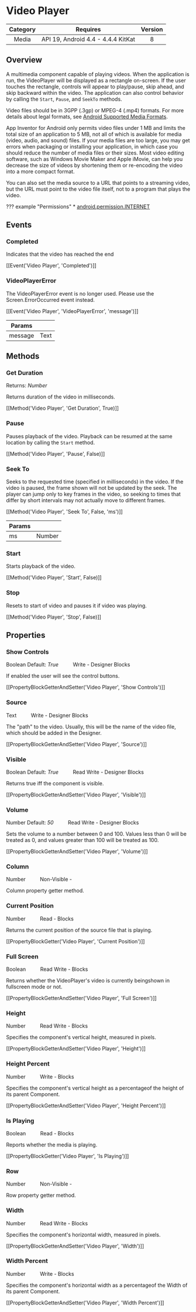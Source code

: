 # Video Player

| Category | Requires | Version |
|:--------:|:-------:|:--------:|
|Media|API 19, Android 4.4 - 4.4.4 KitKat|8|

## Overview

A multimedia component capable of playing videos. When the application is run, the VideoPlayer will be displayed as a rectangle on-screen. If the user touches the rectangle, controls will appear to play/pause, skip ahead, and skip backward within the video. The application can also control behavior by calling the `` Start ``, `` Pause ``, and `` SeekTo `` methods. 

Video files should be in 3GPP (.3gp) or MPEG-4 (.mp4) formats. For more details about legal formats, see <a href="http://developer.android.com/guide/appendix/media-formats.html" target="_blank">Android Supported Media Formats</a>.

App Inventor for Android only permits video files under 1 MB and limits the total size of an application to 5 MB, not all of which is available for media (video, audio, and sound) files. If your media files are too large, you may get errors when packaging or installing your application, in which case you should reduce the number of media files or their sizes. Most video editing software, such as Windows Movie Maker and Apple iMovie, can help you decrease the size of videos by shortening them or re-encoding the video into a more compact format.

You can also set the media source to a URL that points to a streaming video, but the URL must point to the video file itself, not to a program that plays the video.

??? example "Permissions"
    * [android.permission.INTERNET](https://developer.android.com/reference/android/Manifest.permission.html#INTERNET)


## Events

### Completed

Indicates that the video has reached the end

[[Event('Video Player', 'Completed')]]

### VideoPlayerError

The VideoPlayerError event is no longer used. Please use the Screen.ErrorOccurred event instead.

[[Event('Video Player', 'VideoPlayerError', 'message')]]

| Params | []() |
|--------|------|
|message|<span class="chip chip-text">Text</span>|


## Methods

### Get Duration

<span class="chip chip-number">Returns: <i>Number</i></span> 

Returns duration of the video in milliseconds.

[[Method('Video Player', 'Get Duration', True)]]

### Pause

Pauses playback of the video. Playback can be resumed at the same location by calling the `` Start `` method.

[[Method('Video Player', 'Pause', False)]]

### Seek To

Seeks to the requested time (specified in milliseconds) in the video. If the video is paused, the frame shown will not be updated by the seek. The player can jump only to key frames in the video, so seeking to times that differ by short intervals may not actually move to different frames.

[[Method('Video Player', 'Seek To', False, 'ms')]]

| Params | []() |
|--------|------|
|ms|<span class="chip chip-number">Number</span>|


### Start

Starts playback of the video.

[[Method('Video Player', 'Start', False)]]

### Stop

Resets to start of video and pauses it if video was playing.

[[Method('Video Player', 'Stop', False)]]

## Properties

### Show Controls

<span class="chip chip-boolean">Boolean</span> <span class="chip chip-boolean">Default: <i>True</i></span>&nbsp;&nbsp;&nbsp;&nbsp;&nbsp;&nbsp;&nbsp;&nbsp;&nbsp;&nbsp;<span class="chip chip-rw">Write</span> - <span class="chip chip-bd">Designer</span> <span class="chip chip-bd">Blocks</span> 

If enabled the user will see the control buttons.

[[PropertyBlockGetterAndSetter('Video Player', 'Show Controls')]]

### Source

<span class="chip chip-text">Text</span>&nbsp;&nbsp;&nbsp;&nbsp;&nbsp;&nbsp;&nbsp;&nbsp;&nbsp;&nbsp;<span class="chip chip-rw">Write</span> - <span class="chip chip-bd">Designer</span> <span class="chip chip-bd">Blocks</span> 

The "path" to the video. Usually, this will be the name of the video file, which should be added in the Designer.

[[PropertyBlockGetterAndSetter('Video Player', 'Source')]]

### Visible

<span class="chip chip-boolean">Boolean</span> <span class="chip chip-boolean">Default: <i>True</i></span>&nbsp;&nbsp;&nbsp;&nbsp;&nbsp;&nbsp;&nbsp;&nbsp;&nbsp;&nbsp;<span class="chip chip-rw">Read</span> <span class="chip chip-rw">Write</span> - <span class="chip chip-bd">Designer</span> <span class="chip chip-bd">Blocks</span> 

Returns true iff the component is visible.

[[PropertyBlockGetterAndSetter('Video Player', 'Visible')]]

### Volume

<span class="chip chip-number">Number</span> <span class="chip chip-number">Default: <i>50</i></span>&nbsp;&nbsp;&nbsp;&nbsp;&nbsp;&nbsp;&nbsp;&nbsp;&nbsp;&nbsp;<span class="chip chip-rw">Read</span> <span class="chip chip-rw">Write</span> - <span class="chip chip-bd">Designer</span> <span class="chip chip-bd">Blocks</span> 

Sets the volume to a number between 0 and 100. Values less than 0 will be treated as 0, and values greater than 100 will be treated as 100.

[[PropertyBlockGetterAndSetter('Video Player', 'Volume')]]

### Column

<span class="chip chip-number">Number</span>&nbsp;&nbsp;&nbsp;&nbsp;&nbsp;&nbsp;&nbsp;&nbsp;&nbsp;&nbsp;<span class="chip chip-rw">Non-Visible</span> - 

Column property getter method.

### Current Position

<span class="chip chip-number">Number</span>&nbsp;&nbsp;&nbsp;&nbsp;&nbsp;&nbsp;&nbsp;&nbsp;&nbsp;&nbsp;<span class="chip chip-rw">Read</span> - <span class="chip chip-bd">Blocks</span> 

Returns the current position of the source file that is playing.

[[PropertyBlockGetter('Video Player', 'Current Position')]]

### Full Screen

<span class="chip chip-boolean">Boolean</span>&nbsp;&nbsp;&nbsp;&nbsp;&nbsp;&nbsp;&nbsp;&nbsp;&nbsp;&nbsp;<span class="chip chip-rw">Read</span> <span class="chip chip-rw">Write</span> - <span class="chip chip-bd">Blocks</span> 

Returns whether the VideoPlayer's video is currently beingshown in fullscreen mode or not.

[[PropertyBlockGetterAndSetter('Video Player', 'Full Screen')]]

### Height

<span class="chip chip-number">Number</span>&nbsp;&nbsp;&nbsp;&nbsp;&nbsp;&nbsp;&nbsp;&nbsp;&nbsp;&nbsp;<span class="chip chip-rw">Read</span> <span class="chip chip-rw">Write</span> - <span class="chip chip-bd">Blocks</span> 

Specifies the component's vertical height, measured in pixels.

[[PropertyBlockGetterAndSetter('Video Player', 'Height')]]

### Height Percent

<span class="chip chip-number">Number</span>&nbsp;&nbsp;&nbsp;&nbsp;&nbsp;&nbsp;&nbsp;&nbsp;&nbsp;&nbsp;<span class="chip chip-rw">Write</span> - <span class="chip chip-bd">Blocks</span> 

Specifies the component's vertical height as a percentageof the height of its parent Component.

[[PropertyBlockGetterAndSetter('Video Player', 'Height Percent')]]

### Is Playing

<span class="chip chip-boolean">Boolean</span>&nbsp;&nbsp;&nbsp;&nbsp;&nbsp;&nbsp;&nbsp;&nbsp;&nbsp;&nbsp;<span class="chip chip-rw">Read</span> - <span class="chip chip-bd">Blocks</span> 

Reports whether the media is playing.

[[PropertyBlockGetter('Video Player', 'Is Playing')]]

### Row

<span class="chip chip-number">Number</span>&nbsp;&nbsp;&nbsp;&nbsp;&nbsp;&nbsp;&nbsp;&nbsp;&nbsp;&nbsp;<span class="chip chip-rw">Non-Visible</span> - 

Row property getter method.

### Width

<span class="chip chip-number">Number</span>&nbsp;&nbsp;&nbsp;&nbsp;&nbsp;&nbsp;&nbsp;&nbsp;&nbsp;&nbsp;<span class="chip chip-rw">Read</span> <span class="chip chip-rw">Write</span> - <span class="chip chip-bd">Blocks</span> 

Specifies the component's horizontal width, measured in pixels.

[[PropertyBlockGetterAndSetter('Video Player', 'Width')]]

### Width Percent

<span class="chip chip-number">Number</span>&nbsp;&nbsp;&nbsp;&nbsp;&nbsp;&nbsp;&nbsp;&nbsp;&nbsp;&nbsp;<span class="chip chip-rw">Write</span> - <span class="chip chip-bd">Blocks</span> 

Specifies the component's horizontal width as a percentageof the Width of its parent Component.

[[PropertyBlockGetterAndSetter('Video Player', 'Width Percent')]]